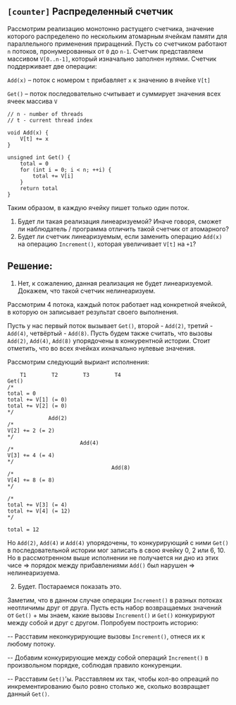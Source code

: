 ## `[counter]` Распределенный счетчик

Рассмотрим реализацию монотонно растущего счетчика, значение которого распределено по нескольким атомарным ячейкам памяти для параллельного применения приращений.
Пусть со счетчиком работают `n` потоков, пронумерованных от `0` до `n-1`. 
Счетчик представляем массивом `V[0..n-1]`, который изначально заполнен нулями.
Счетчик поддерживает две операции:

`Add(x)` – поток с номером `t` прибавляет `x` к значению в ячейке `V[t]`

`Get()` – поток последовательно считывает и суммирует значения всех ячеек массива `V`

```
// n - number of threads
// t - current thread index

void Add(x) {
    V[t] += x
}

unsigned int Get() {
    total = 0
    for (int i = 0; i < n; ++i) {
        total += V[i]
    }
    return total
}
```

Таким образом, в каждую ячейку пишет только один поток.

1) Будет ли такая реализация линеаризуемой? Иначе говоря, сможет ли наблюдатель / программа отличить такой счетчик от атомарного?
2) Будет ли счетчик линеаризуемым, если заменить операцию `Add(x)` на операцию `Increment()`, которая увеличивает `V[t]` на `+1`?


## Решение:

1) Нет, к сожалению, данная реализация не будет линеаризуемой.
Докажем, что такой счетчик нелинеаризуем.

Рассмотрим 4 потока, каждый поток работает над конкретной ячейкой, в которую он записывает результат своего выполнения.

Пусть у нас первый поток вызывает `Get()`, второй - `Add(2)`, третий - `Add(4)`, четвёртый - `Add(8)`. Пусть будем также считать, что вызовы `Add(2)`, `Add(4)`, `Add(8)` упорядочены в конкурентной истории. Стоит отметить, что во всех ячейках ихначально нулевые значения.

Рассмотрим следующий выриант исполнения:

```
    T1        T2        T3        T4    
Get()
/* 
total = 0
total += V[1] (= 0)
total += V[2] (= 0) 
*/
             Add(2)
/*
V[2] += 2 (= 2)
*/
                       Add(4)
/*
V[3] += 4 (= 4)
*/                      
                                 Add(8)
/*
V[4] += 8 (= 8)
*/

/*
total += V[3] (= 4)
total += V[4] (= 12)
*/

total = 12
```

Но `Add(2)`, `Add(4)` и `Add(4)` упорядочены, то конкурирующий с ними `Get()` в последовательной истории мог записать в свою ячейку 0, 2 или 6, 10. Но в рассмотренном выше исполнении не получается ни дно из этих чисе => порядок между прибавлениями `Add()` был нарушен => нелинеаризуема.

2) Будет. Постараемся показать это.

Заметим, что в данном случае операции `Increment()` в разных потоках неотличимы друг от друга. Пусть есть набор возвращаемых значений от `Get()` + мы знаем, какие вызовы `Increment()` и `Get()` конкурируют между собой и друг с другом. Попробуем построить историю:

-- Расставим неконкурирующие вызовы `Increment()`, отнеся их к любому потоку.

-- Добавим конкурирующие между собой операций `Increment()` в произвольном порядке, соблюдая правило конкуренции.

-- Расставим `Get()`'ы. Расставляем их так, чтобы кол-во опреаций по инкрементированию было ровно столько же, сколько возвращает данный `Get()`.
